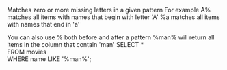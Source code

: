 Matches zero or more missing letters in a given pattern
For example
	A% matches all items with names that begin with letter 'A'
	%a matches all items with names that end in 'a'

You can also use % both before and after a pattern
	%man% will return all items in the column that contain 'man'
	SELECT *   
	FROM movies  
	WHERE name LIKE '%man%';

